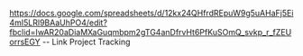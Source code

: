 https://docs.google.com/spreadsheets/d/12kx24QHfrdREpuW9g5uAHaFj5Ei4mI5LRl9BAaUhPO4/edit?fbclid=IwAR20aDiaMXaGuqmbpm2gTG4anDfrvHt6PfKuSOmQ_svkp_r_fZEUorrsEGY
-- Link Project Tracking
